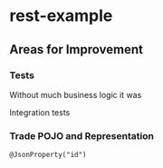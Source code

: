 # rest-example

## Areas for Improvement

### Tests

Without much business logic it was 

Integration tests

### Trade POJO and Representation

    @JsonProperty("id")
